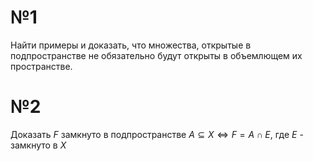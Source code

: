 # №1
Найти примеры и доказать, что множества, открытые в подпространстве не обязательно будут открыты в объемлющем их пространстве.
# №2
Доказать
$F$ замкнуто в подпространстве $A \subseteq X \iff F = A \cap E$, где $E$ - замкнуто в $X$